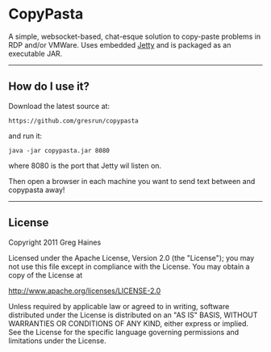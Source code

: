CopyPasta
=========

A simple, websocket-based, chat-esque solution to copy-paste problems in RDP and/or VMWare.
Uses embedded [Jetty](http://www.eclipse.org/jetty/) and is packaged as an executable JAR.

***

How do I use it?
----------------

Download the latest source at:

	https://github.com/gresrun/copypasta

and run it:

	java -jar copypasta.jar 8080

where 8080 is the port that Jetty wil listen on.

Then open a browser in each machine you want to send text between and copypasta away!

***

License
-------
Copyright 2011 Greg Haines

Licensed under the Apache License, Version 2.0 (the "License");
you may not use this file except in compliance with the License.
You may obtain a copy of the License at

   <http://www.apache.org/licenses/LICENSE-2.0>

Unless required by applicable law or agreed to in writing, software
distributed under the License is distributed on an "AS IS" BASIS,
WITHOUT WARRANTIES OR CONDITIONS OF ANY KIND, either express or implied.
See the License for the specific language governing permissions and
limitations under the License.

